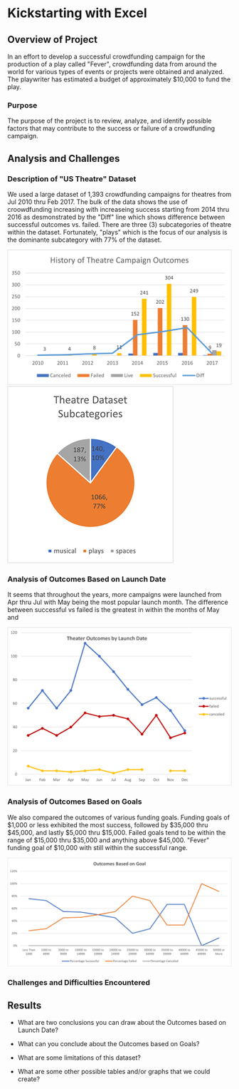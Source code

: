 # Kickstarting with Excel

## Overview of Project
In an effort to develop a successful crowdfunding campaign for the production of a play called "Fever", crowdfunding data from around the world for various types of events or projects were obtained and analyzed. The playwriter has estimated a budget of approximately $10,000 to fund the play. 

### Purpose
The purpose of the project is to review, analyze, and identify possible factors that may contribute to the success or failure of a crowdfunding campaign.

## Analysis and Challenges

### Description of "US Theatre" Dataset
We used a large dataset of 1,393 crowdfunding campaigns for theatres from Jul 2010 thru Feb 2017. The bulk of the data shows the use of croowdfunding increasing with increaseing success starting from 2014 thru 2016 as desmonstrated by the "Diff" line which shows difference between successful outcomes vs. failed. There are three (3) subcategories of theatre within the dataset. Fortunately, "plays" which is the focus of our analysis is the dominante subcategory with 77% of the dataset.

![Theatre Subcategory Pie Chart](resources/Theatre_Campaign_History.png)
![Theatre Subcategory Pie Chart](resources/Theatre_Dataset_Subcategories.png)

### Analysis of Outcomes Based on Launch Date
It seems that throughout the years, more campaigns were launched from Apr thru Jul with May being the most popular launch month. The difference between successful vs failed is the greatest in within the months of May and 

![Theater Outcomes by Launch Date Line Chartt](resources/Theater_Outcomes_vs_Launch.png)

### Analysis of Outcomes Based on Goals
We also compared the outcomes of various funding goals. Funding goals of $1,000 or less exhibited the most success, followed by $35,000 thru $45,000, and lastly $5,000 thru $15,000. Failed goals tend to be within the range of $15,000 thru $35,000 and anything above $45,000. "Fever" funding goal of $10,000 with still within the successful range.

![Theatre Outcomes Based on Goals Line Chart](resources/Outcomes_vs_Goals.png)

### Challenges and Difficulties Encountered

## Results

- What are two conclusions you can draw about the Outcomes based on Launch Date?

- What can you conclude about the Outcomes based on Goals?

- What are some limitations of this dataset?

- What are some other possible tables and/or graphs that we could create?
